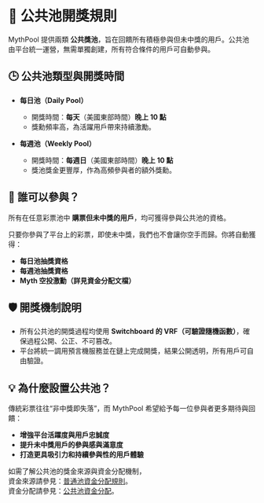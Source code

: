 # 🎉 公共池開獎規則

MythPool 提供兩類 **公共獎池**，旨在回饋所有積極參與但未中獎的用戶。公共池由平台統一運營，無需單獨創建，所有符合條件的用戶可自動參與。

## 🕒 公共池類型與開獎時間

- **每日池（Daily Pool）**
  - 開獎時間：**每天**（美國東部時間）**晚上 10 點**
  - 獎勳頻率高，為活躍用戶帶來持續激勵。

- **每週池（Weekly Pool）**
  - 開獎時間：**每週日**（美國東部時間）**晚上 10 點**
  - 獎池獎金更豐厚，作為高頻參與者的額外獎勳。

## 🎁 誰可以參與？

所有在任意彩票池中 **購票但未中獎的用戶**，均可獲得參與公共池的資格。

只要你參與了平台上的彩票，即使未中獎，我們也不會讓你空手而歸。你將自動獲得：

- **每日池抽獎資格**
- **每週池抽獎資格**
- **Myth 空投激勳（詳見資金分配文檔）**

## 🛡️ 開獎機制說明

- 所有公共池的開獎過程均使用 **Switchboard 的 VRF（可驗證隨機函數）**，確保過程公開、公正、不可篡改。
- 平台將統一調用預言機服務並在鏈上完成開獎，結果公開透明，所有用戶可自由驗證。

## 💡 為什麼設置公共池？

傳統彩票往往“非中獎即失落”，而 MythPool 希望給予每一位參與者更多期待與回饋：

- **增強平台活躍度與用戶忠誠度**
- **提升未中獎用戶的參與感與滿意度**
- **打造更具吸引力和持續參與性的用戶體驗**

如需了解公共池的獎金來源與資金分配機制，  
資金來源請參見：[普通池資金分配規則](./rules-regular-fund)。  
資金分配請參見：[公共池資金分配](./rules-public-fund)。